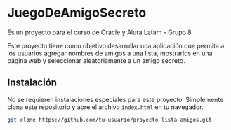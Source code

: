 # JuegoDeAmigoSecreto
Es un proyecto para el curso de Oracle y Alura Latam - Grupo 8

Este proyecto tiene como objetivo desarrollar una aplicación que permita a los usuarios agregar nombres de amigos a una lista, mostrarlos en una página web y seleccionar aleatoriamente a un amigo secreto.

## Instalación

No se requieren instalaciones especiales para este proyecto. Simplemente clona este repositorio y abre el archivo `index.html` en tu navegador.

```bash
git clone https://github.com/tu-usuario/proyecto-lista-amigos.git
